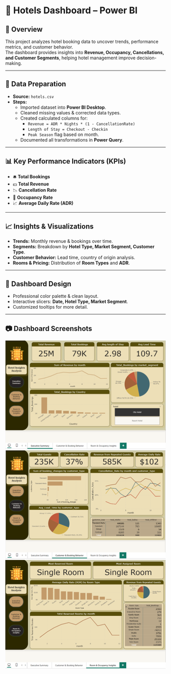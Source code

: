 # 🏨 Hotels Dashboard – Power BI

## 📌 Overview
This project analyzes hotel booking data to uncover trends, performance metrics, and customer behavior.  
The dashboard provides insights into **Revenue, Occupancy, Cancellations, and Customer Segments**, helping hotel management improve decision-making.

---

## 📂 Data Preparation
- **Source:** `hotels.csv`
- **Steps:**
  - Imported dataset into **Power BI Desktop**.
  - Cleaned missing values & corrected data types.
  - Created calculated columns for:
    - `Revenue = ADR * Nights * (1 - CancellationRate)`
    - `Length of Stay = Checkout - Checkin`
    - `Peak Season` flag based on month.
  - Documented all transformations in **Power Query**.

---

## 📊 Key Performance Indicators (KPIs)
- 🛎️ **Total Bookings**  
- 💵 **Total Revenue**  
- 📉 **Cancellation Rate**  
- 🏨 **Occupancy Rate**  
- 📈 **Average Daily Rate (ADR)**  

---

## 📈 Insights & Visualizations
- **Trends:** Monthly revenue & bookings over time.  
- **Segments:** Breakdown by **Hotel Type, Market Segment, Customer Type**.  
- **Customer Behavior:** Lead time, country of origin analysis.  
- **Rooms & Pricing:** Distribution of **Room Types** and **ADR**.  

---

## 🎨 Dashboard Design
- Professional color palette & clean layout.  
- Interactive slicers: **Date, Hotel Type, Market Segment**.  
- Customized tooltips for more detail.  

---

## 📷 Dashboard Screenshots
![Dashboard Overview](Screenshots/hotels_dashboard_1.png)  
![Bookings & Revenue Trends](Screenshots/hotels_dashboard_2.png)  
![Customer Segments Analysis](Screenshots/hotels_dashboard_3.png)  


